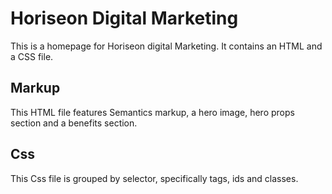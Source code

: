 # Horiseon Digital Marketing 

This is a homepage for Horiseon digital Marketing. It contains an HTML and a CSS file.

## Markup
This HTML file features Semantics markup, a hero image, hero props section and a benefits section.

## Css
This Css file is grouped by selector, specifically tags, ids and classes.
